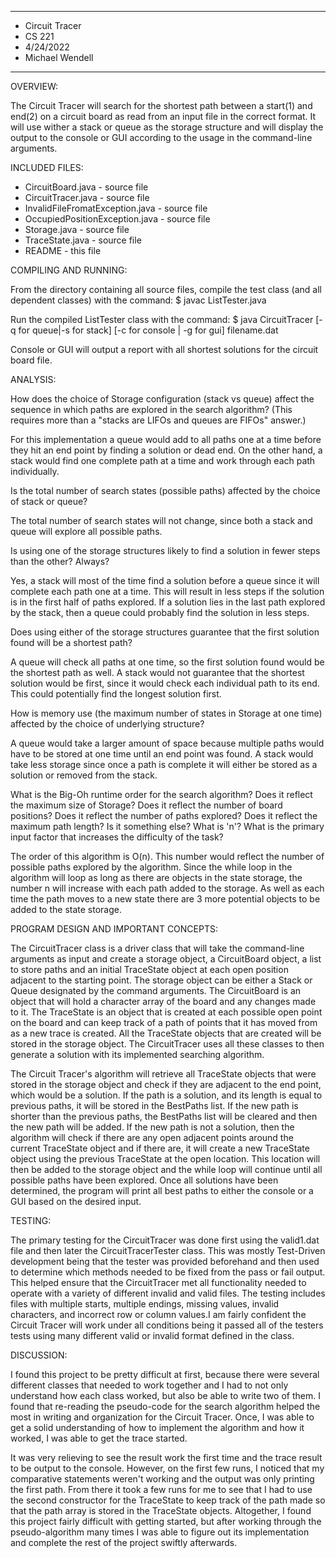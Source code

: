 ****************
* Circuit Tracer
* CS 221
* 4/24/2022
* Michael Wendell
**************** 

OVERVIEW:

The Circuit Tracer will search for the shortest path between a start(1) and end(2) on a circuit board as read from
an input file in the correct format. It will use wither a stack or queue as the storage structure and will display
the output to the console or GUI according to the usage in the command-line arguments.

INCLUDED FILES:

* CircuitBoard.java - source file
* CircuitTracer.java - source file
* InvalidFileFromatException.java - source file
* OccupiedPositionException.java - source file
* Storage.java - source file
* TraceState.java - source file
* README - this file

COMPILING AND RUNNING:

From the directory containing all source files, compile the test
 class (and all dependent classes) with the command:
 $ javac ListTester.java

 Run the compiled ListTester class with the command:
 $ java CircuitTracer [-q for queue|-s for stack] [-c for console | -g for gui] filename.dat

Console or GUI will output a report with all shortest solutions for the circuit board file.

ANALYSIS:

How does the choice of Storage configuration (stack vs queue) affect the sequence in which paths are explored in the 
search algorithm? (This requires more than a "stacks are LIFOs and queues are FIFOs" answer.)

For this implementation a queue would add to all paths one at a time before they hit an end point by finding a solution or 
dead end. On the other hand, a stack would find one complete path at a time and work through each path individually.

Is the total number of search states (possible paths) affected by the choice of stack or queue?

The total number of search states will not change, since both a stack and queue will explore all possible paths. 
 
Is using one of the storage structures likely to find a solution in fewer steps than the other? Always?

Yes, a stack will most of the time find a solution before a queue since it will complete each path one at a time. 
This will result in less steps if the solution is in the first half of paths explored. If a solution lies in the last path 
explored by the stack, then a queue could probably find the solution in less steps. 

Does using either of the storage structures guarantee that the first solution found will be a shortest path?

A queue will check all paths at one time, so the first solution found would be the shortest path as well. A stack would 
not guarantee that the shortest solution would be first, since it would check each individual path to its end. This could potentially 
find the longest solution first.

How is memory use (the maximum number of states in Storage at one time) affected by the choice of underlying structure?

A queue would take a larger amount of space because multiple paths would have to be stored at one time until an end point was found. 
A stack would take less storage since once a path is complete it will either be stored as a solution or removed from the stack.

What is the Big-Oh runtime order for the search algorithm? Does it reflect the maximum size of Storage? Does it reflect the number of 
board positions? Does it reflect the number of paths explored? Does it reflect the maximum path length? Is it something else? What is
 'n'? What is the primary input factor that increases the difficulty of the task?
 
The order of this algorithm is O(n). This number would reflect the number of possible paths explored by the algorithm. Since the while
 loop in the algorithm will loop as long as there are objects in the state storage, the number n will increase with each path added to 
 the storage. As well as each time the path moves to a new state there are 3 more potential objects to be added to the state storage. 



PROGRAM DESIGN AND IMPORTANT CONCEPTS:

The CircuitTracer class is a driver class that will take the command-line arguments as input and create a storage object,
a CircuitBoard object, a list to store paths and an initial TraceState object at each open position adjacent to the 
starting point. The storage object can be either a Stack or Queue designated by the command arguments. The CircuitBoard
is an object that will hold a character array of the board and any changes made to it. The TraceState is an object that 
is created at each possible open point on the board and can keep track of a path of points that it has moved from as a 
new trace is created. All the TraceState objects that are created will be stored in the storage object. 
The CircuitTracer uses all these classes to then generate a solution with its implemented searching algorithm.

The Circuit Tracer's algorithm will retrieve all TraceState objects that were stored in the storage object and check 
if they are adjacent to the end point, which would be a solution. If the path is a solution, and its length is equal to 
previous paths, it will be stored in the BestPaths list. If the new path is shorter than the previous paths, the BestPaths list
will be cleared and then the new path will be added. If the new path is not a solution, then the algorithm will check if there 
are any open adjacent points around the current TraceState object and if there are, it will create a new TraceState object using
the previous TraceState at the open location. This location will then be added to the storage object and the while loop will
continue until all possible paths have been explored. Once all solutions have been determined, the program will print all best 
paths to either the console or a GUI based on the desired input. 

TESTING:

The primary testing for the CircuitTracer was done first using the valid1.dat file and then later the CircuitTracerTester 
class. This was mostly Test-Driven development being that the tester was provided beforehand and then used to determine which
methods needed to be fixed from the pass or fail output. This helped ensure that the CircuitTracer met all functionality needed 
to operate with a variety of different invalid and valid files. The testing includes files with multiple starts, multiple endings,
missing values, invalid characters, and incorrect row or column values.I am fairly confident the Circuit Tracer will work under
all conditions being it passed all of the testers tests using many different valid or invalid format defined in the class. 


DISCUSSION:
 
I found this project to be pretty difficult at first, because there were several different classes that needed to work together
and I had to not only understand how each class worked, but also be able to write two of them. I found that re-reading the 
pseudo-code for the search algorithm helped the most in writing and organization for the Circuit Tracer. Once, I was able to get
a solid understanding of how to implement the algorithm and how it worked, I was able to get the trace started. 

It was very relieving to see the result work the first time and the trace result to be output to the console. However, on the first
few runs, I noticed that my comparative statements weren't working and the output was only printing the first path. From there it
took a few runs for me to see that I had to use the second constructor for the TraceState to keep track of the path made so that 
the path array is stored in the TraceState objects. Altogether, I found this project fairly difficult with getting started, but after
working through the pseudo-algorithm many times I was able to figure out its implementation and complete the rest of the project swiftly
afterwards.


